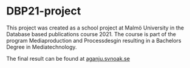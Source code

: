 # DBP21-project

This project was created as a school project at Malmö University in the Database based publications course 2021. 
The course is part of the program Mediaproduction and Processdesgin resulting in a Bachelors Degree in Mediatechnology.

The final result can be found at [aganju.svnoak.se](https://aganju.siebeneicher.se)
